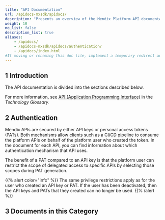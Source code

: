 ```yaml
---
title: "API Documentation"
url: /apidocs-mxsdk/apidocs/
description: "Presents an overview of the Mendix Platform API documentation, such as Mendix Runtime, Client, Feedback, and Deploy."
weight: 10
no_list: false 
description_list: true
aliases:
    - /apidocs/
    - /apidocs-mxsdk/apidocs/authentication/
    - /apidocs/index.html
#If moving or renaming this doc file, implement a temporary redirect and let the respective team know they should update the URL in the product. See Mapping to Products for more details.
---
```


## 1 Introduction

The API documentation is divided into the sections described below.

For more information, see [API (Application Programming Interface)](https://www.mendix.com/glossary/api/) in the *Technology Glossary*.

## 2 Authentication

Mendix APIs are secured by either API keys or personal access tokens (PATs). Both mechanisms allow clients such as a CI/CD pipeline to consume the platform APIs on behalf of the platform user who created the token. In the document for each API, you can find information about which authentication mechanism that API uses.

The benefit of a PAT compared to an API key is that the platform user can restrict the scope of delegated access to specific APIs by selecting those scopes during PAT generation.

{{% alert color="info" %}}
The same privilege restrictions apply as for the user who created an API key or PAT. If the user has been deactivated, then the API keys and PATs that they created can no longer be used.
{{% /alert %}}

## 3 Documents in this Category
